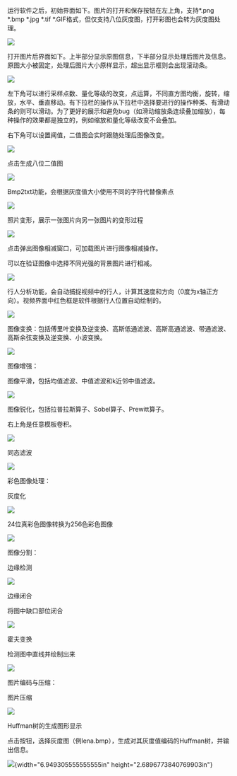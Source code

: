 运行软件之后，初始界面如下。图片的打开和保存按钮在左上角，支持\*.png \*.bmp \*.jpg \*.tif \*.GIF格式，但仅支持八位灰度图，打开彩图也会转为灰度图处理。

![](Pic/image001.png)

打开图片后界面如下。上半部分显示原图信息，下半部分显示处理后图片及信息。原图大小被固定，处理后图片大小原样显示，超出显示框则会出现滚动条。

![](Pic/image003.png)

左下角可以进行采样点数、量化等级的改变，点运算，不同直方图均衡，旋转，缩放，水平、垂直移动。有下拉栏的操作从下拉栏中选择要进行的操作种类、有滑动条的则可以滑动。为了更好的展示和避免bug（如滑动缩放条连续叠加缩放），每种操作的效果都是独立的，例如缩放和量化等级改变不会叠加。

右下角可以设置阈值，二值图会实时跟随处理后图像改变。

![](Pic/image005.png)

点击生成八位二值图

![](Pic/image007.png)

Bmp2txt功能，会根据灰度值大小使用不同的字符代替像素点

![](Pic/image009.png)

照片变形，展示一张图片向另一张图片的变形过程

![](Pic/image011.png)

点击弹出图像相减窗口，可加载图片进行图像相减操作。

可以在验证图像中选择不同光强的背景图片进行相减。

![](Pic/image013.png)

行人分析功能，会自动捕捉视频中的行人，计算其速度和方向（0度为x轴正方向）。视频界面中红色框是软件根据行人位置自动绘制的。

![](Pic/image015.png)

图像变换：包括傅里叶变换及逆变换、高斯低通滤波、高斯高通滤波、带通滤波、高斯余弦变换及逆变换、小波变换。

![](Pic/image017.png)

图像增强：

图像平滑，包括均值滤波、中值滤波和k近邻中值滤波。

![](Pic/image019.png)

图像锐化，包括拉普拉斯算子、Sobel算子、Prewitt算子。

右上角是任意模板卷积。

![](Pic/image021.png)

同态滤波

![](Pic/image023.png)

彩色图像处理：

灰度化

![](Pic/image025.png)

24位真彩色图像转换为256色彩色图像

![](Pic/image027.png)

图像分割：

边缘检测

![](Pic/image029.png)

边缘闭合

将图中缺口部位闭合

![](Pic/image031.png)

霍夫变换

检测图中直线并绘制出来

![](Pic/image033.png)

图片编码与压缩：

图片压缩

![](Pic/image035.png)

Huffman树的生成图形显示

点击按钮，选择灰度图（例lena.bmp），生成对其灰度值编码的Huffman树，并输出信息。

![](Pic/image037.png){width="6.949305555555555in" height="2.6896773840769903in"}
